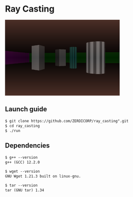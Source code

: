 # Ray Casting

<kbd><img src="https://github.com/ZERDICORP/ray_casting/blob/master/screenshots/s1.png?row=true" alt="screenshot" width="379" height="250"></kbd>

## Launch guide

```console
$ git clone https://github.com/ZERDICORP/ray_casting".git
$ cd ray_casting
$ ./run
```

## Dependencies
```
$ g++ --version
g++ (GCC) 12.2.0
```
```
$ wget --version 
GNU Wget 1.21.3 built on linux-gnu.
```
```
$ tar --version
tar (GNU tar) 1.34
```
